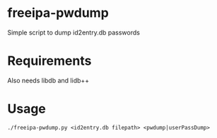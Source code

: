 # freeipa-pwdump
Simple script to dump id2entry.db passwords
# Requirements
Also needs libdb and lidb++
# Usage
`./freeipa-pwdump.py <id2entry.db filepath> <pwdump|userPassDump>`
